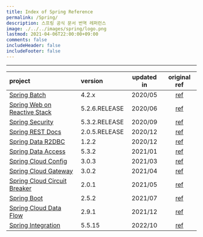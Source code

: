 ```yaml
---
title: Index of Spring Reference
permalink: /Spring/
description: 스프링 공식 문서 번역 레퍼런스
image: ./../../images/spring/logo.png
lastmod: 2021-04-06T22:00:00+09:00
comments: false
includeHeader: false
includeFooter: false
---
```


---

| project | version | updated in | original ref | 
| :------------- | :------------------|:----------:| :----------------: |
| [Spring Batch](/Spring%20Batch/contents/) | 4.2.x |  2020/05   | [ref](https://docs.spring.io/spring-batch/docs/4.2.x/reference/html/index-single.html) |
|[Spring Web on Reactive Stack](/Reactive%20Spring/contents/) | 5.2.6.RELEASE|  2020/06   | [ref](https://docs.spring.io/spring-framework/docs/5.2.6.RELEASE/spring-framework-reference/web-reactive.html) |
|[Spring Security](/Spring%20Security/contents/) |5.3.2.RELEASE |  2020/09   | [ref](https://docs.spring.io/spring-security/site/docs/5.3.2.RELEASE/reference/html5/) |
| [Spring REST Docs](/Spring%20REST%20Docs/contents/) | 2.0.5.RELEASE |  2020/12   | [ref](https://docs.spring.io/spring-restdocs/docs/2.0.5.RELEASE/reference/html5/) |
| [Spring Data R2DBC](/Spring%20Data%20R2DBC/contents/) | 1.2.2 |  2020/12   | [ref](https://docs.spring.io/spring-data/r2dbc/docs/1.2.2/reference/html/#) |
| [Spring Data Access](/Spring%20Data%20Access/contents/) | 5.3.2 |  2021/01   | [ref](https://docs.spring.io/spring-framework/docs/5.3.2/reference/html/data-access.html) |
| [Spring Cloud Config](/Spring%20Cloud%20Config/contents/) | 3.0.3 |  2021/03   | [ref](https://docs.spring.io/spring-cloud-config/docs/3.0.3/reference/html/) |
| [Spring Cloud Gateway](/Spring%20Cloud%20Gateway/contents/) | 3.0.2 |  2021/04   | [ref](https://docs.spring.io/spring-cloud-gateway/docs/3.0.2/reference/html/) |
| [Spring Cloud Circuit Breaker](/Spring%20Cloud%20Circuit%20Breaker/contents/) | 2.0.1 |  2021/05   | [ref](https://docs.spring.io/spring-cloud-circuitbreaker/docs/2.0.1/reference/html/) |
| [Spring Boot](/Spring%20Boot/contents/) | 2.5.2 |  2021/07   | [ref](https://docs.spring.io/spring-boot/docs/2.5.2/reference/htmlsingle/) |
| [Spring Cloud Data Flow](/Spring%20Cloud%20Data%20Flow/contents/) | 2.9.1 |  2021/12   | [ref](https://dataflow.spring.io/docs/) |
| [Spring Integration](/Spring%20Integration/contents/) | 5.5.15 |  2022/10   | [ref](https://docs.spring.io/spring-integration/docs/5.5.15/reference/html/index-single.html) |
